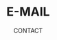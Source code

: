 ---
title: E-MAIL
subtitle: CONTACT
icon: at
link: mailto:suxinjke@gmail.com
image: /img/gmail.png
---